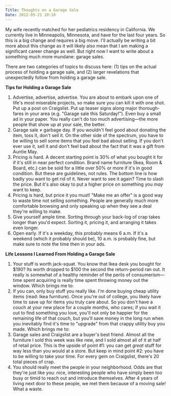 ```yaml
---
Title: Thoughts on a Garage Sale
Date: 2012-05-21 10:10
---
```

My wife recently matched for her pediatrics residency in California. We currently live in Minneapolis, Minnesota, and have for the last four years. So this is a big change and requires a big move. I'll actually be writing a bit more about this change as it will likely also mean that I am making a significant career change as well. But right now I want to write about a something much more mundane: garage sales.

There are two categories of topics to discuss here: (1) tips on the actual process of holding a garage sale, and (2) larger revelations that unexpectedly follow from holding a garage sale.

**Tips for Holding a Garage Sale**

1. Advertise, advertise, advertise. You are about to embark upon one of life's most miserable projects, so make sure you can kill it with one shot. Put up a post on Craigslist. Put up teaser signs along major thorough-fares in your area (e.g. "Garage sale this Saturday!"). Even buy a small ad in your paper. You really can't do too much advertising—the more people that show up at your sale, the better.
2. Garage sale ≠ garbage day. If you wouldn't feel good about donating the item, toss it, don't sell it. On the other side of the spectrum, you have to be willing to sell some items that you feel bad about selling. If you don't ever use it, sell it and don't feel bad about the fact that it was a gift from Auntie May.
3. Pricing is hard. A decent starting point is 30% of what you bought it for if it's still in near perfect condition. Brand name furniture (Ikea, Room & Board, etc.) can be sold for a little over 50% or more if it's in good condition. But these are guidelines, not rules. The bottom line is how badly you want to get rid of it. Never want to see it again? Time to slash the price. But it's also okay to put a higher price on something you *may* want to keep.
4. Pricing is hard, but price it you must! "Make me an offer" is a good way to waste time not selling something. People are generally much more comfortable browsing and only speaking up when they see a deal they're willing to make.
5. Give yourself ample time. Sorting through your back-log of crap takes longer than you'd expect. Sorting it, pricing it, and arranging it takes even longer. 
6. Open early. If it's a weekday, this probably means 6 a.m. If it's a weekend (which it probably should be), 10 a.m. is probably fine, but make sure to note the time then in your ads.

**Life Lessons I Learned From Holding a Garage Sale**

1. Your stuff is worth jack-squat. You know that Ikea desk you bought for $190? Its worth dropped to $100 the second the return-period ran out. It really is somewhat of a healthy reminder of the perils of consumerism—time spent acquiring is really time spent throwing money out the window. Which brings me to:
2. If you can, only buy stuff you really like. I'm done buying cheap utility items (read: Ikea furniture). Once you're out of college, you likely have time to save up for items you truly care about. So you don't have a couch at your new place for a couple months, who cares; if you wait it out to find something you love, you'll not only be happier for the remaining life of that couch, but you'll save money in the long run when you inevitably find it's time to "upgrade" from that crappy utility buy you made. Which brings me to:
3. Garage sales and Craigslist are a buyer's best friend. Almost all the furniture I sold this week was like new, and I sold almost all of it at half of retail price. This is the upside of point #1: you can get *great* stuff for way less than you would at a store. But keep in mind point #2: you have to be willing to take your time. For every gem on Craigslist, there's 20 total pieces of crap. 
4. You should really meet the people in your neighborhood. Odds are that they're just like you: nice, interesting people who have simply been too busy or timid to reach out and introduce themselves. After 4 years of living next door to these people, we met them because of a moving sale! What a waste.
